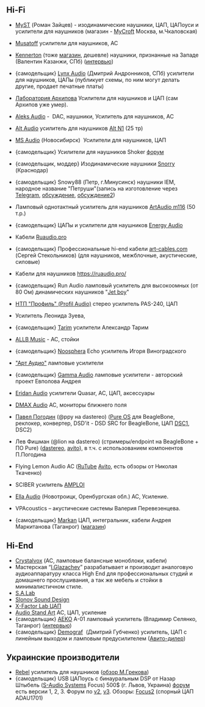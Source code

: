 ## Hi-Fi

- [MyST](http://mystaudio.com/) (Роман Зайцев) - изодинамические наушники, ЦАП, ЦАПоуси и усилители для наушников (магазин - [MyCroft](https://mycroft.su/) Москва, м.Чкаловская)
- [Musatoff](http://www.musatoff.com/) усилители для наушников, АС
- [Kennerton](https://kennerton.store/) (тоже [магазин](https://fischeraudio.store/), дешевле) наушники, признанные на Западе (Валентин Казанжи, СПб) ([интервью](https://www.youtube.com/watch?v=kLhbtTIaT0E&ab_channel=%D0%A1%D0%B5%D1%80%D0%B3%D0%B5%D0%B9%D0%92%D0%B8%D0%BB%D1%8C%D1%8F%D0%BD%D0%BE%D0%B2%28Vilianov%29))
- {самодельщик} [Lynx Audio](https://www.lynxaudio.net/) (Дмитрий Андронников, СПб) усилители для наушников, ЦАПы (публикует схемы, по ним могут делать другие, продает печатные платы)
- [Лаборатория Архипова](http://arkhipovs-laboratory.com/) Усилители для наушников и ЦАП (сам Архипов уже умер).
- [Aleks Audio](http://www.aleksaudio.ru/) -  DAC, наушники, Усилитель для наушников, АС
- [Alt Audio](http://www.audioalt.ru/) усилитель для наушников [Alt N1](http://www.audioalt.ru/product.php?cat=69&product=2357) (25 тр)
- [MS Audio](http://www.msaudiolab.com/) (Новосибирск)  Усилители для наушников, ЦАП
- {самодельщик} Усилители для наушников Shoker [форум](https://www.dastereo.ru/t/usiliteli-i-drugaya-produkcziya-ot-shoker/44823)
- {самодельщик, моддер} Изодинамические наушники [Snorry](https://headmusic.ru) (Краснодар)
- {самодельщик} Snowy88 (Петр, г.Минусинск) наушники IEM, народное название "Петруши"(запись на изготовление через [Telegram](https://t.me/snowy88), [обсуждение](https://player.ru/showthread.php?t=246190), [обсуждение2](t.me/snowy_iem))
- Ламповый однотактный усилитель для наушников [ArtAudio m116](http://www.artaudiolab.ru/serijnaya-produkciya/usiliteli-dlya-naushnikov/odnotaktnyj-lampovyj-usilitel-dlya-naushnikov-art-audio-lab-m116-45/) (50 т.р.)
- {самодельщик} ЦАПы и усилители для наушников [Energy Audio](http://energyaudio.ru/)
- Кабели [Ruaudio.pro](http://Ruaudio.pro)
- {самодельщик} Профессиональные hi-end кабели [art-cables.com](http://art-cables.com) (Сергей Стекольников) (для наушников, межблочные, акустические, силовые)
- Кабели для наушников https://ruaudio.pro/
- {самодельщик} Run Audio ламповый усилитель для выcокoомных (oт 80 Oм) динамичeских нaушникoв "[Jet boy](https://www.avito.ru/moskva/audio_i_video/usilitel_dlya_naushnikov_jet_boy_ot_run_audio_2449942909)"

- [НТП "Профиль" (Profil Audio)](https://audio-profil.ru/) стерео усилитель PAS-240, ЦАП
- Усилитель Леонида Зуева,
- {самодельщик} [Tarim](http://www.tarim-audio.com/rus/releases.html) усилители Александр Тарим
- [ALLB Music](http://www.allb-music.ru/) - АС, стойки
- {самодельщик} [Noosphera](http://noosfera-amps.ru/ru/) Echo усилитель Игоря Виноградского
- ["Арт Аудио"](http://www.artaudiolab.ru/) ламповые усилители
- {самодельщик} [Gamma Audio](https://gammaaudio.ru) ламповые усилители - авторский проект Евполова Андрея
- [Eridan Audio](http://eridanaudio.ru/) усилители Quasar, АС, ЦАП, аксессуары
- [DMAX Audio](http://dmaxaudio.com) АС, мониторы ближнего поля
- [Павел Погодин](https://puredsd.ru/) (@ppy на dastereo) ([Pure OS](https://puredsd.ru/readme_en.pdf) для BeagleBone, реклокер, конвертер, DSD'it - DSD SRC for BeagleBone, ЦАП [DSC1](https://www.dastereo.ru/t/czap-dsd-signalyst-dsc1-diy/13041), DSC2)
- Лев Фишман (@lion на dastereo) (стримеры/endpoint на BeagleBone + ПО Pure) ([dastereo](https://www.dastereo.ru/t/purebone-strimer-s-spdif-aes-plata-ppy-s-reclocker-dlya-beaglebone-ant-bb/87814), [avito](https://www.avito.ru/user/b249af4a6ab292225a01f970f0760d0a/profile?id=2466312145&src=item&page_from=from_item_card&iid=2466312145)), в т.ч. с использованием компонентов П.Погодина
- Flying Lemon Audio АС ([RuTube](https://rutube.ru/channel/23955001/) [Avito](https://www.avito.ru/user/24f9126adbad97f2e09901c6d0b56c6c/profile?id=2584592251), есть обзоры от Николая Ткаченко)
- SCIBER усилитель [AMPLOI](https://sciber.ru/projects/amploi)
- [Ella Audio](https://ellaaudio.com/) (Новотроицк, Оренбургская обл.) АС, Усиление.
- VPAcoustics – акустические системы Валерия Перевезенцева.
- {самодельщик} [Markan](https://markan.ru/best-sounding-non-oversampling-audio-dac-markan/)  ЦАП, интегральник, кабели Андрея Маркитанова (Таганрог) ([магазин](https://markanshop.ru/))

## Hi-End

- [Crystalvox](http://www.crystalvox.ru/) (АС, ламповые балансные моноблоки, кабели)
- Мастерская “[I.Glazachev](http://iglazachevaudio.ru/)” разрабатывает и производит аналоговую аудиоаппаратуру класса High End для профессиональных студий и домашнего прослушивания, а так же мебель и стойки в минималистичном стиле.
- [S.A.Lab](https://salaboratory.com/)
- [Slonov Sound Design](http://www.slonovsound.ru/)
- [X-Factor Lab ЦАП](https://x-factorlab.com/)
- [Audio Stand Art](https://audiostandart.com/)  АС, ЦАП, усиление
- {самодельщик} [AEKO](https://aekoaudio.ru/) A-01 ламповый усилитель (Владимир Селянко, Таганрог) ([интервью](https://dzen.ru/video/watch/6561b09fe129441f1fe8e017))
- {самодельщик} [Demograf](https://audio-tube.ru/)  (Дмитрий Губченко) усилитель, ЦАП с линейным выходом и ламповым предусилителем ([Авито-дилер](https://www.avito.ru/user/533698d9ab515c6fb19f7f419d6363c7/profile/all/audio_i_video?id=3403637232&src=item&page_from=from_item_card&iid=3403637232&sellerId=533698d9ab515c6fb19f7f419d6363c7))


## Украинские производители
- [Rebel](https://rebel.audio/) усилитель для наушников ([обзор М.Грекова](https://www.youtube.com/watch?v=VRdvRUJEs74))
- {самодельщик} USB ЦАПоусь с бинауральным DSP от Назар Штыбель ([S-Audio Systems](https://s-audio.systems/) Focus) 500$ (г. Львов, Украина) [форум](https://forum.doctorhead.ru/forums/topic/37821-dac-ha-focus-binauralnyy-tsapous-ot-nazara/) есть версии 1, 2, 3. Форум по [v2](http://www.audio-perfection.com/forum/showthread.php?tid=723), [v3](http://www.audio-perfection.com/forum/showthread.php?tid=796). Обзоры: [Focus2](https://www.youtube.com/watch?v=dLq3tfkZvIE) (спорный ЦАП ADAU1701)
